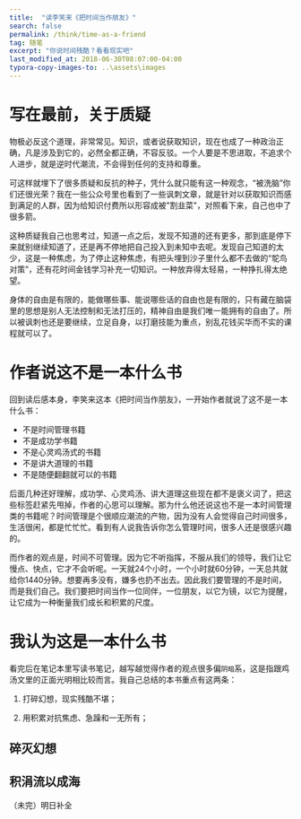 ```yaml
---
title:  "读李笑来《把时间当作朋友》"
search: false
permalink: /think/time-as-a-friend
tag: 随笔
excerpt: "你说时间残酷？看看现实吧"
last_modified_at: 2018-06-30T08:07:00-04:00
typora-copy-images-to: ..\assets\images
---
```


# 写在最前，关于质疑

物极必反这个道理，非常常见。知识，或者说获取知识，现在也成了一种政治正确，凡是涉及到它的，必然全都正确，不容反驳。一个人要是不思进取，不追求个人进步，就是逆时代潮流，不会得到任何的支持和尊重。

可这样就埋下了很多质疑和反抗的种子，凭什么就只能有这一种观念，“被洗脑”你们还很光荣？我在一些公众号里也看到了一些讽刺文章，就是针对以获取知识而感到满足的人群，因为给知识付费所以形容成被"割韭菜"，对照看下来，自己也中了很多箭。

这种质疑我自己也思考过，知道一点之后，发现不知道的还有更多，那到底是停下来就别继续知道了，还是再不停地把自己投入到未知中去呢。发现自己知道的太少，这是一种焦虑，为了停止这种焦虑，有把头埋到沙子里什么都不去做的“鸵鸟对策”，还有花时间金钱学习补充一切知识。一种放弃得太轻易，一种挣扎得太绝望。

身体的自由是有限的，能做哪些事、能说哪些话的自由也是有限的，只有藏在脑袋里的思想是别人无法控制和无法打压的，精神自由是我们唯一能拥有的自由了。所以被讽刺也还是要继续，立足自身，以打磨技能为重点，别乱花钱买华而不实的课程就可以了。

# 作者说这不是一本什么书

回到读后感本身，李笑来这本《把时间当作朋友》，一开始作者就说了这不是一本什么书：

- 不是时间管理书籍
- 不是成功学书籍
- 不是心灵鸡汤式的书籍
- 不是讲大道理的书籍
- 不是随便翻翻就可以的书籍

后面几种还好理解，成功学、心灵鸡汤、讲大道理这些现在都不是褒义词了，把这些标签赶紧先甩掉，作者的心思可以理解。那为什么他还说这也不是一本时间管理类的书籍呢？时间管理是个很顺应潮流的产物，因为没有人会觉得自己时间很多，生活很闲，都是忙忙忙。看到有人说我告诉你怎么管理时间，很多人还是很感兴趣的。

而作者的观点是，时间不可管理。因为它不听指挥，不服从我们的领导，我们让它慢点、快点，它才不会听呢。一天就24个小时，一个小时就60分钟，一天总共就给你1440分钟。想要再多没有，嫌多也扔不出去。因此我们要管理的不是时间，而是我们自己。我们要把时间当作一位同伴，一位朋友，以它为镜，以它为提醒，让它成为一种衡量我们成长和积累的尺度。

# 我认为这是一本什么书

看完后在笔记本里写读书笔记，越写越觉得作者的观点很多偏`阴暗`系，这是指跟鸡汤文里的正面光明相比较而言。我自己总结的本书重点有这两条：

1. 打碎幻想，现实残酷不堪；

2. 用积累对抗焦虑、急躁和一无所有；

   

## 碎灭幻想



## 积涓流以成海

（未完）明日补全